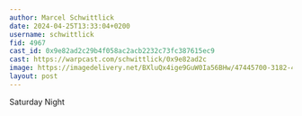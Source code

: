 ```yaml
---
author: Marcel Schwittlick
date: 2024-04-25T13:33:04+0200
username: schwittlick
fid: 4967
cast_id: 0x9e82ad2c29b4f058ac2acb2232c73fc387615ec9
cast: https://warpcast.com/schwittlick/0x9e82ad2c
image: https://imagedelivery.net/BXluQx4ige9GuW0Ia56BHw/47445700-3182-45e6-4fcf-7957cd118500/original
layout: post
---
```

Saturday Night  

<img src='https://imagedelivery.net/BXluQx4ige9GuW0Ia56BHw/47445700-3182-45e6-4fcf-7957cd118500/original' alt='' referrerpolicy='no-referrer'/>